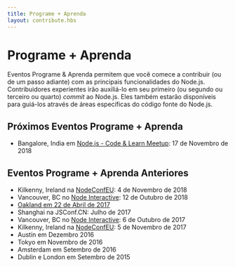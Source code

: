```yaml
---
title: Programe + Aprenda
layout: contribute.hbs
---
```


# Programe + Aprenda

Eventos Programe & Aprenda permitem que você comece a contribuir (ou de um passo adiante) com as principais funcionalidades do Node.js. Contribuidores experientes irão auxiliá-lo em seu primeiro (ou segundo ou terceiro ou quarto) _commit_ ao Node.js. Eles também estarão disponíveis para guiá-los através de áreas específicas do código fonte do Node.js.

## Próximos Eventos Programe + Aprenda

- Bangalore, India em [Node.js - Code & Learn Meetup](https://www.meetup.com/Polyglot-Languages-Runtimes-Java-JVM-nodejs-Swift/events/256057028/): 17 de Novembro de 2018

## Eventos Programe + Aprenda Anteriores

- Kilkenny, Ireland na [NodeConfEU](https://www.nodeconf.eu/): 4 de Novembro de 2018
- Vancouver, BC no [Node Interactive](https://events.linuxfoundation.org/events/node-js-interactive-2018/): 12 de Outubro de 2018
- [Oakland em 22 de Abril de 2017](https://medium.com/the-node-js-collection/code-learn-learn-how-to-contribute-to-node-js-core-8a2dbdf9be45)
- Shanghai na JSConf.CN: Julho de 2017
- Vancouver, BC no [Node Interactive](http://events.linuxfoundation.org/events/node-interactive): 6 de Outubro de 2017
- Kilkenny, Ireland na [NodeConfEU](http://www.nodeconf.eu/): 5 de Novembro de 2017
- Austin em Dezembro 2016
- Tokyo em Novembro de 2016
- Amsterdam em Setembro de 2016
- Dublin e London em Setembro de 2015
